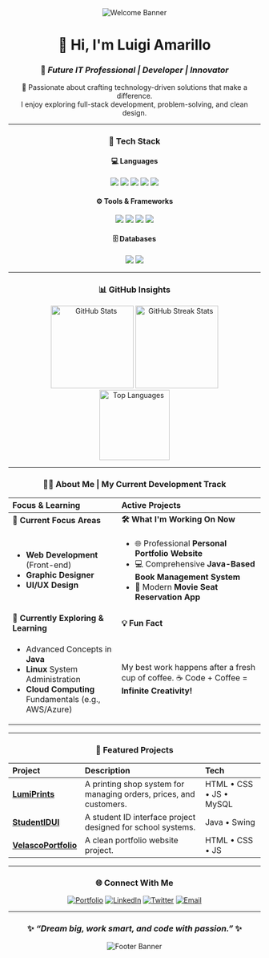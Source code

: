 <!-- ========================================= -->
<!-- ✨ Luigi Amarillo | Advanced GitHub README -->
<!-- ========================================= -->

<div align="center">

<img src="https://img.shields.io/badge/Welcome%20to%20Luigi%20Amarillo's%20Repo-%F0%9F%91%8B-%237952B3?style=for-the-badge&logo=github" alt="Welcome Banner"/>

# 👋 Hi, I'm **Luigi Amarillo**  
### 🚀 *Future IT Professional | Developer | Innovator*

🌟 Passionate about crafting technology-driven solutions that make a difference.  
I enjoy exploring full-stack development, problem-solving, and clean design.

---

### 🧠 **Tech Stack**

#### 💻 Languages
<div>
  <img src="https://img.shields.io/badge/HTML5-%23E34F26.svg?style=for-the-badge&logo=html5&logoColor=white"/>
  <img src="https://img.shields.io/badge/CSS3-%231572B6.svg?style=for-the-badge&logo=css3&logoColor=white"/>
  <img src="https://img.shields.io/badge/JavaScript-%23F7DF1E.svg?style=for-the-badge&logo=javascript&logoColor=black"/>
  <img src="https://img.shields.io/badge/Python-%233776AB.svg?style=for-the-badge&logo=python&logoColor=white"/>
  <img src="https://img.shields.io/badge/Java-%23007396.svg?style=for-the-badge&logo=openjdk&logoColor=white"/>
</div>

#### ⚙️ Tools & Frameworks
<div>
  <img src="https://img.shields.io/badge/React-%2361DAFB.svg?style=for-the-badge&logo=react&logoColor=black"/>
  <img src="https://img.shields.io/badge/Node.js-%23339933.svg?style=for-the-badge&logo=node.js&logoColor=white"/>
  <img src="https://img.shields.io/badge/Git-%23F05033.svg?style=for-the-badge&logo=git&logoColor=white"/>
  <img src="https://img.shields.io/badge/Docker-%232496ED.svg?style=for-the-badge&logo=docker&logoColor=white"/>
</div>

#### 🗄️ Databases
<div>
  <img src="https://img.shields.io/badge/MySQL-%234479A1.svg?style=for-the-badge&logo=mysql&logoColor=white"/>
  <img src="https://img.shields.io/badge/MongoDB-%2347A248.svg?style=for-the-badge&logo=mongodb&logoColor=white"/>
</div>

---

### 📊 **GitHub Insights**

<div align="center">
  <img src="https://github-readme-stats.vercel.app/api?username=Norahc07&show_icons=true&theme=tokyonight&hide_border=true&include_all_commits=true&count_private=true" height="165" alt="GitHub Stats"/>
  <img src="https://github-readme-streak-stats.herokuapp.com?user=Norahc07&theme=tokyonight&hide_border=true" height="165" alt="GitHub Streak Stats"/>
  <br>
  <img src="https://github-readme-stats.vercel.app/api/top-langs/?username=Norahc07&layout=compact&theme=tokyonight&hide_border=true" height="140" alt="Top Languages"/>
</div>

---

### 🧑‍💻 **About Me | My Current Development Track**

| Focus & Learning | Active Projects |
| :--- | :--- |
| **🚀 Current Focus Areas** | **🛠️ What I'm Working On Now** |
| <ul><li>**Web Development** (Front-end)</li><li>**Graphic Designer**</li><li>**UI/UX Design**</li></ul> | <ul><li>🌐 Professional **Personal Portfolio Website**</li><li>💻 Comprehensive **Java-Based Book Management System**</li><li>🎥 Modern **Movie Seat Reservation App**</li></ul> |
| **🧠 Currently Exploring & Learning** | **💡 Fun Fact** |
| <ul><li>Advanced Concepts in **Java**</li><li>**Linux** System Administration</li><li>**Cloud Computing** Fundamentals (e.g., AWS/Azure)</li></ul> | My best work happens after a fresh cup of coffee. ☕ Code + Coffee = **Infinite Creativity!** |

---

### 💼 **Featured Projects**

| Project | Description | Tech |
|:--------|:-------------|:-----|
| [**LumiPrints**](https://github.com/Norahc07/LumiPrints) | A printing shop system for managing orders, prices, and customers. | HTML • CSS • JS • MySQL |
| [**StudentIDUI**](https://github.com/Norahc07/StudentIDUI) | A student ID interface project designed for school systems. | Java • Swing |
| [**VelascoPortfolio**](https://github.com/Norahc07/VelascoPortfolio) | A clean portfolio website project. | HTML • CSS • JS |

---

### 🌐 **Connect With Me**

<div align="center">
  <a href="#"><img src="https://img.shields.io/badge/Portfolio-%230077B5.svg?style=for-the-badge&logo=google-chrome&logoColor=white" alt="Portfolio"/></a>
  <a href="#"><img src="https://img.shields.io/badge/LinkedIn-%230077B5.svg?style=for-the-badge&logo=linkedin&logoColor=white" alt="LinkedIn"/></a>
  <a href="#"><img src="https://img.shields.io/badge/Twitter-%231DA1F2.svg?style=for-the-badge&logo=twitter&logoColor=white" alt="Twitter"/></a>
  <a href="mailto:youremail@example.com"><img src="https://img.shields.io/badge/Email-%23EA4335.svg?style=for-the-badge&logo=gmail&logoColor=white" alt="Email"/></a>
</div>

---

### ✨ *“Dream big, work smart, and code with passion.”* ✨

![Footer Banner](https://capsule-render.vercel.app/api?type=waving&color=7952B3&height=120&section=footer&text=Thanks%20for%20visiting!%20💜&fontSize=20&fontColor=ffffff)

</div>
